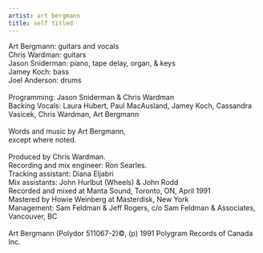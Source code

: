 ```yaml
---
artist: art bergmann
title: self titled
---
```

Art Bergmann: guitars and vocals<br />
Chris Wardman: guitars<br />
Jason Sniderman: piano, tape delay, organ, &amp; keys<br />
Jamey Koch: bass<br />
Joel Anderson: drums<br />
<br />
Programming: Jason Sniderman &amp; Chris Wardman<br />
Backing Vocals: Laura Hubert, Paul MacAusland, Jamey Koch, Cassandra Vasicek, Chris Wardman, Art Bergmann<br />
<br />
Words and music by Art Bergmann,<br />
except where noted.<br />
<br />
Produced by Chris Wardman.<br />
Recording and mix engineer: Ron Searles.<br />
Tracking assistant: Diana Eljabri<br />
Mix assistants: John Hurlbut (Wheels) &amp; John Rodd<br />
Recorded and mixed at Manta Sound, Toronto, ON, April 1991<br />
Mastered by Howie Weinberg at Masterdisk, New York<br />
Management: Sam Feldman &amp; Jeff Rogers, c/o Sam Feldman &amp; Associates, Vancouver, BC<br />
<br />
Art Bergmann (Polydor 511067-2)&copy;, (p) 1991 Polygram Records of Canada Inc.<br />
